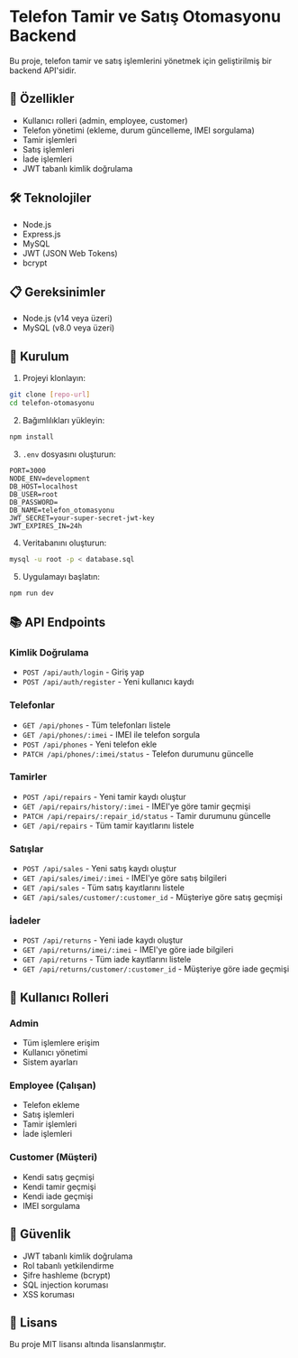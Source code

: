 # Telefon Tamir ve Satış Otomasyonu Backend

Bu proje, telefon tamir ve satış işlemlerini yönetmek için geliştirilmiş bir backend API'sidir.

## 🚀 Özellikler

- Kullanıcı rolleri (admin, employee, customer)
- Telefon yönetimi (ekleme, durum güncelleme, IMEI sorgulama)
- Tamir işlemleri
- Satış işlemleri
- İade işlemleri
- JWT tabanlı kimlik doğrulama

## 🛠️ Teknolojiler

- Node.js
- Express.js
- MySQL
- JWT (JSON Web Tokens)
- bcrypt

## 📋 Gereksinimler

- Node.js (v14 veya üzeri)
- MySQL (v8.0 veya üzeri)

## 🔧 Kurulum

1. Projeyi klonlayın:
```bash
git clone [repo-url]
cd telefon-otomasyonu
```

2. Bağımlılıkları yükleyin:
```bash
npm install
```

3. `.env` dosyasını oluşturun:
```env
PORT=3000
NODE_ENV=development
DB_HOST=localhost
DB_USER=root
DB_PASSWORD=
DB_NAME=telefon_otomasyonu
JWT_SECRET=your-super-secret-jwt-key
JWT_EXPIRES_IN=24h
```

4. Veritabanını oluşturun:
```bash
mysql -u root -p < database.sql
```

5. Uygulamayı başlatın:
```bash
npm run dev
```

## 📚 API Endpoints

### Kimlik Doğrulama
- `POST /api/auth/login` - Giriş yap
- `POST /api/auth/register` - Yeni kullanıcı kaydı

### Telefonlar
- `GET /api/phones` - Tüm telefonları listele
- `GET /api/phones/:imei` - IMEI ile telefon sorgula
- `POST /api/phones` - Yeni telefon ekle
- `PATCH /api/phones/:imei/status` - Telefon durumunu güncelle

### Tamirler
- `POST /api/repairs` - Yeni tamir kaydı oluştur
- `GET /api/repairs/history/:imei` - IMEI'ye göre tamir geçmişi
- `PATCH /api/repairs/:repair_id/status` - Tamir durumunu güncelle
- `GET /api/repairs` - Tüm tamir kayıtlarını listele

### Satışlar
- `POST /api/sales` - Yeni satış kaydı oluştur
- `GET /api/sales/imei/:imei` - IMEI'ye göre satış bilgileri
- `GET /api/sales` - Tüm satış kayıtlarını listele
- `GET /api/sales/customer/:customer_id` - Müşteriye göre satış geçmişi

### İadeler
- `POST /api/returns` - Yeni iade kaydı oluştur
- `GET /api/returns/imei/:imei` - IMEI'ye göre iade bilgileri
- `GET /api/returns` - Tüm iade kayıtlarını listele
- `GET /api/returns/customer/:customer_id` - Müşteriye göre iade geçmişi

## 👥 Kullanıcı Rolleri

### Admin
- Tüm işlemlere erişim
- Kullanıcı yönetimi
- Sistem ayarları

### Employee (Çalışan)
- Telefon ekleme
- Satış işlemleri
- Tamir işlemleri
- İade işlemleri

### Customer (Müşteri)
- Kendi satış geçmişi
- Kendi tamir geçmişi
- Kendi iade geçmişi
- IMEI sorgulama

## 🔐 Güvenlik

- JWT tabanlı kimlik doğrulama
- Rol tabanlı yetkilendirme
- Şifre hashleme (bcrypt)
- SQL injection koruması
- XSS koruması

## 📝 Lisans

Bu proje MIT lisansı altında lisanslanmıştır. 
